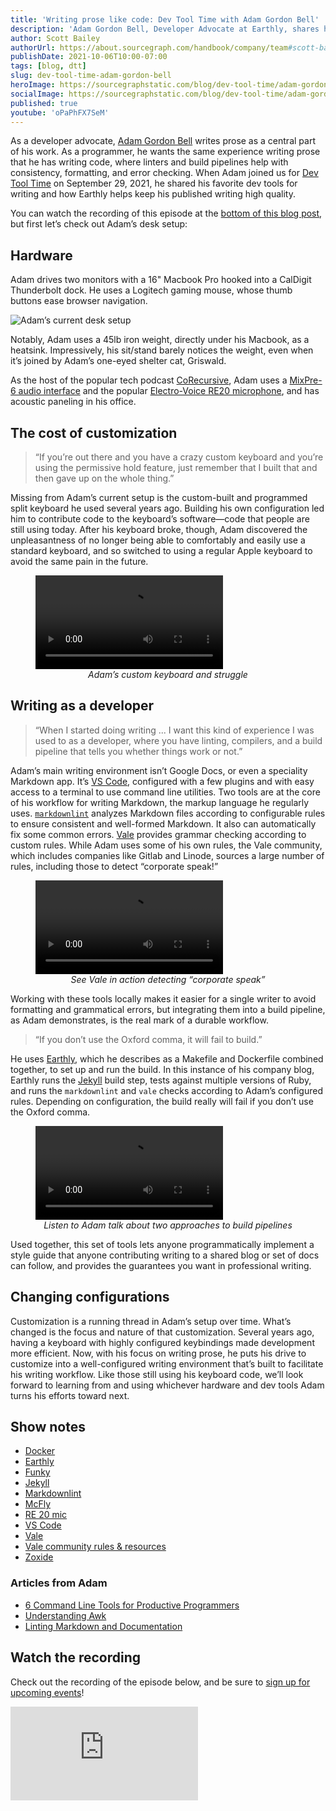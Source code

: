 ```yaml
---
title: 'Writing prose like code: Dev Tool Time with Adam Gordon Bell'
description: 'Adam Gordon Bell, Developer Advocate at Earthly, shares how he leverages dev tools to write consistent, high-quality technical prose.'
author: Scott Bailey
authorUrl: https://about.sourcegraph.com/handbook/company/team#scott-bailey-he-him
publishDate: 2021-10-06T10:00-07:00
tags: [blog, dtt]
slug: dev-tool-time-adam-gordon-bell
heroImage: https://sourcegraphstatic.com/blog/dev-tool-time/adam-gordon-bell/linkedin.jpg
socialImage: https://sourcegraphstatic.com/blog/dev-tool-time/adam-gordon-bell/linkedin.jpg
published: true
youtube: 'oPaPhFX7SeM'
---
```


As a developer advocate, [Adam Gordon Bell](https://twitter.com/adamgordonbell) writes prose as a central part of his work. As a programmer, he wants the same experience writing prose that he has writing code, where linters and build pipelines help with consistency, formatting, and error checking. When Adam joined us for [Dev Tool Time](https://info.sourcegraph.com/dev-tool-time) on September 29, 2021, he shared his favorite dev tools for writing and how Earthly helps keep his published writing high quality.

You can watch the recording of this episode at the [bottom of this blog post](#Watch-the-recording), but first let’s check out Adam’s desk setup:

## Hardware

Adam drives two monitors with a 16" Macbook Pro hooked into a CalDigit Thunderbolt dock. He uses a Logitech gaming mouse, whose thumb buttons ease browser navigation.

![Adam’s current desk setup](https://sourcegraphstatic.com/blog/dev-tool-time/adam-gordon-bell/current-computer.jpeg)

Notably, Adam uses a 45lb iron weight, directly under his Macbook, as a heatsink. Impressively, his sit/stand barely notices the weight, even when it’s joined by Adam’s one-eyed shelter cat, Griswald.

As the host of the popular tech podcast [CoRecursive](https://corecursive.com/), Adam uses a [MixPre-6 audio interface](https://www.sounddevices.com/product/mixpre-6-ii/) and the popular [Electro-Voice RE20 microphone](https://products.electrovoice.com/na/en/re20), and has acoustic paneling in his office.

## The cost of customization

> “If you’re out there and you have a crazy custom keyboard and you’re using the permissive hold feature, just remember that I built that and then gave up on the whole thing.”

Missing from Adam’s current setup is the custom-built and programmed split keyboard he used several years ago. Building his own configuration led him to contribute code to the keyboard’s software—code that people are still using today. After his keyboard broke, though, Adam discovered the unpleasantness of no longer being able to comfortably and easily use a standard keyboard, and so switched to using a regular Apple keyboard to avoid the same pain in the future.

<figure>
    <div class="container my-4 video-embed embed-responsive embed-responsive-16by9">
        <video controls src="https://sourcegraphstatic.com/blog/dev-tool-time/adam-gordon-bell/custom-keyboard-struggle.mp4"></video>
    </div>
    <figcaption style="text-align: center; font-style: italic;">Adam’s custom keyboard and struggle</figcaption>
</figure>

## Writing as a developer

> “When I started doing writing ... I want this kind of experience I was used to as a developer, where you have linting, compilers, and a build pipeline that tells you whether things work or not.”

Adam’s main writing environment isn’t Google Docs, or even a speciality Markdown app. It’s [VS Code](https://code.visualstudio.com/), configured with a few plugins and with easy access to a terminal to use command line utilities. Two tools are at the core of his workflow for writing Markdown, the markup language he regularly uses. [`markdownlint`](https://github.com/DavidAnson/markdownlint) analyzes Markdown files according to configurable rules to ensure consistent and well-formed Markdown. It also can automatically fix some common errors. [Vale](https://github.com/errata-ai/vale) provides grammar checking according to custom rules. While Adam uses some of his own rules, the Vale community, which includes companies like Gitlab and Linode, sources a large number of rules, including those to detect “corporate speak!”

<figure>
    <div class="container my-4 video-embed embed-responsive embed-responsive-16by9">
        <video controls src="https://sourcegraphstatic.com/blog/dev-tool-time/adam-gordon-bell/corporate-speak.mp4"></video>
    </div>
    <figcaption style="text-align: center; font-style: italic;">See Vale in action detecting “corporate speak”</figcaption>
</figure>

Working with these tools locally makes it easier for a single writer to avoid formatting and grammatical errors, but integrating them into a build pipeline, as Adam demonstrates, is the real mark of a durable workflow.

> “If you don’t use the Oxford comma, it will fail to build.”

He uses [Earthly](https://earthly.dev/), which he describes as a Makefile and Dockerfile combined together, to set up and run the build. In this instance of his company blog, Earthly runs the [Jekyll](http://jekyllrb.com/) build step, tests against multiple versions of Ruby, and runs the `markdownlint` and `vale` checks according to Adam’s configured rules. Depending on configuration, the build really will fail if you don’t use the Oxford comma.

<figure>
    <div class="container my-4 video-embed embed-responsive embed-responsive-16by9">
        <video controls src="https://sourcegraphstatic.com/blog/dev-tool-time/adam-gordon-bell/Earthly.mp4"></video>
    </div>
    <figcaption style="text-align: center; font-style: italic;">Listen to Adam talk about two approaches to build pipelines</figcaption>
</figure>

Used together, this set of tools lets anyone programmatically implement a style guide that anyone contributing writing to a shared blog or set of docs can follow, and provides the guarantees you want in professional writing.

## Changing configurations

Customization is a running thread in Adam’s setup over time. What’s changed is the focus and nature of that customization. Several years ago, having a keyboard with highly configured keybindings made development more efficient. Now, with his focus on writing prose, he puts his drive to customize into a well-configured writing environment that’s built to facilitate his writing workflow. Like those still using his keyboard code, we’ll look forward to learning from and using whichever hardware and dev tools Adam turns his efforts toward next.

## Show notes

- [Docker](https://www.docker.com/)
- [Earthly](https://earthly.dev/)
- [Funky](https://github.com/bbugyi200/funky)
- [Jekyll](http://jekyllrb.com/)
- [Markdownlint](https://github.com/DavidAnson/markdownlint)
- [McFly](https://github.com/cantino/mcfly)
- [RE 20 mic](https://products.electrovoice.com/na/en/re20)
- [VS Code](https://code.visualstudio.com/)
- [Vale](https://github.com/errata-ai/vale)
- [Vale community rules & resources](https://docs.errata.ai/community)
- [Zoxide](https://github.com/ajeetdsouza/zoxide)

### Articles from Adam

- [6 Command Line Tools for Productive Programmers](https://earthly.dev/blog/command-line-tools/)
- [Understanding Awk](https://earthly.dev/blog/awk-examples/)
- [Linting Markdown and Documentation](https://earthly.dev/blog/markdown-lint/)

## Watch the recording

Check out the recording of the episode below, and be sure to [sign up for upcoming events](https://info.sourcegraph.com/dev-tool-time)!

<div class="container my-4 video-embed embed-responsive embed-responsive-16by9">
    <iframe class="embed-responsive-item" src="https://www.youtube-nocookie.com/embed/oPaPhFX7SeM?autoplay=0&amp;cc_load_policy=0&amp;start=93&amp;end=0&amp;loop=0&amp;controls=1&amp;modestbranding=0&amp;rel=0" allowfullscreen="" allow="accelerometer; autoplay; encrypted-media; gyroscope; picture-in-picture" frameborder="0"></iframe>
</div>
